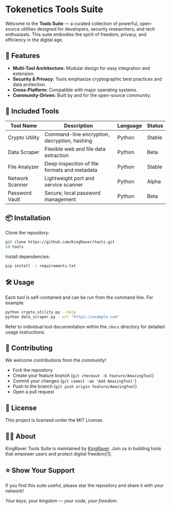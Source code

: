 # Tokenetics Tools Suite

Welcome to the **Tools Suite** — a curated collection of powerful, open-source utilities designed for developers, security researchers, and tech enthusiasts. This suite embodies the spirit of freedom, privacy, and efficiency in the digital age.


## 🚀 Features

- **Multi-Tool Architecture:** Modular design for easy integration and extension.
- **Security & Privacy:** Tools emphasize cryptographic best practices and data protection.
- **Cross-Platform:** Compatible with major operating systems.
- **Community-Driven:** Built by and for the open-source community.

## 🧰 Included Tools

| Tool Name       | Description                                   | Language   | Status    |
|-----------------|-----------------------------------------------|------------|-----------|
| Crypto Utility  | Command-line encryption, decryption, hashing  | Python     | Stable    |
| Data Scraper    | Flexible web and file data extraction         | Python     | Beta      |
| File Analyzer   | Deep inspection of file formats and metadata  | Python     | Stable    |
| Network Scanner | Lightweight port and service scanner          | Python     | Alpha     |
| Password Vault  | Secure, local password management             | Python     | Beta      |

## 📦 Installation

Clone the repository:

```bash
git clone https://github.com/KingRaver/tools.git
cd tools
```

Install dependencies:

```bash
pip install -r requirements.txt
```

## 🛠 Usage

Each tool is self-contained and can be run from the command line. For example:

```bash
python crypto_utility.py --help
python data_scraper.py --url "https://example.com"
```

Refer to individual tool documentation within the `/docs` directory for detailed usage instructions.

## 🤝 Contributing

We welcome contributions from the community!

- Fork the repository
- Create your feature branch (`git checkout -b feature/AmazingTool`)
- Commit your changes (`git commit -am 'Add AmazingTool'`)
- Push to the branch (`git push origin feature/AmazingTool`)
- Open a pull request

## 📄 License

This project is licensed under the MIT License.

## 🧑‍💻 About

KingRaver Tools Suite is maintained by [KingRaver](https://github.com/KingRaver). Join us in building tools that empower users and protect digital freedom[1].

## ⭐️ Show Your Support

If you find this suite useful, please star the repository and share it with your network!

*Your keys, your kingdom — your code, your freedom.*
